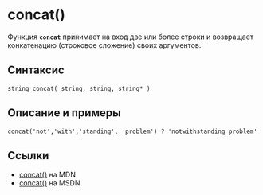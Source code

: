 # concat()

Функция **`concat`** принимает на вход две или более строки и возвращает конкатенацию (строковое сложение) своих аргументов.

## Синтаксис

```
string concat( string, string, string* )
```

## Описание и примеры

```
concat('not','with','standing',' problem') ? 'notwithstanding problem'
```

## Ссылки

- [concat()](https://developer.mozilla.org/en-US/docs/Web/XPath/Functions/concat) на MDN
- [concat()](https://docs.microsoft.com/en-us/previous-versions/dotnet/netframework-4.0/ms256123%28v%3dvs.100%29) на MSDN
